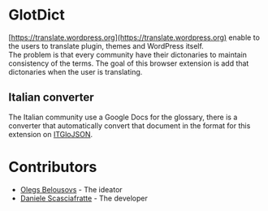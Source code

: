 # GlotDict

[https://translate.wordpress.org](https://translate.wordpress.org) enable to the users to translate plugin, themes and WordPress itself.  
The problem is that every community have their dictonaries to maintain consistency of the terms.
The goal of this browser extension is add that dictonaries when the user is translating.

## Italian converter
The Italian community use a Google Docs for the glossary, there is a converter that automatically convert that document in the format for this extension on [ITGloJSON](https://github.com/Mte90/ITGloJSON/).

# Contributors

* [Olegs Belousovs](https://github.com/sgelob) - The ideator
* [Daniele Scasciafratte](https://github.com/Mte90) - The developer